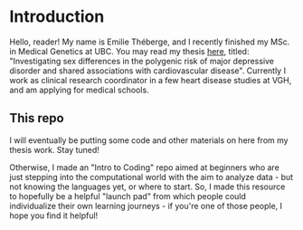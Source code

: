 # Introduction #

Hello, reader! My name is Emilie Théberge, and I recently finished my MSc. in Medical Genetics at UBC. You may read my thesis [here](https://dx.doi.org/10.14288/1.0416545), titled: "Investigating sex differences in the polygenic risk of major depressive disorder and shared associations with cardiovascular disease". Currently I work as clinical research coordinator in a few heart disease studies at VGH, and am applying for medical schools.

## This repo #

I will eventually be putting some code and other materials on here from my thesis work. Stay tuned!

Otherwise, I made an "Intro to Coding" repo aimed at beginners who are just stepping into the computational world with the aim to analyze data - but not knowing the languages yet, or where to start. So, I made this resource to hopefully be a helpful "launch pad" from which people could individualize their own learning journeys - if you're one of those people, I hope you find it helpful!
